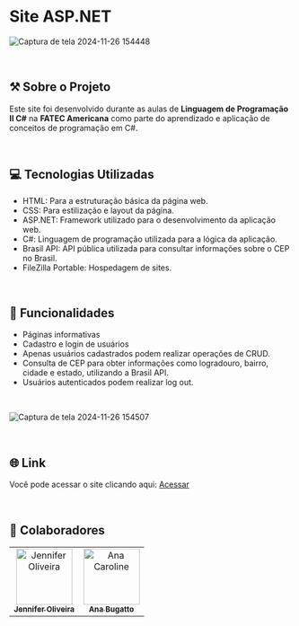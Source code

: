 # Site ASP.NET


![Captura de tela 2024-11-26 154448](https://github.com/user-attachments/assets/7b92e82c-36d8-468a-acc0-4d3cef3c1f1c)<br>

<br>

## ⚒️ Sobre o Projeto

Este site foi desenvolvido durante as aulas de **Linguagem de Programação II C#** na **FATEC Americana** como parte do aprendizado e aplicação de conceitos de programação em C#.

<br>

## 💻 Tecnologias Utilizadas

- HTML: Para a estruturação básica da página web.
- CSS: Para estilização e layout da página.
- ASP.NET: Framework utilizado para o desenvolvimento da aplicação web.
- C#: Linguagem de programação utilizada para a lógica da aplicação.
- Brasil API: API pública utilizada para consultar informações sobre o CEP no Brasil.<br>
- FileZilla Portable: Hospedagem de sites.

<br>

## 🔧 Funcionalidades

- Páginas informativas
- Cadastro e login de usuários
- Apenas usuários cadastrados podem realizar operações de CRUD.
- Consulta de CEP para obter informações como logradouro, bairro, cidade e estado, utilizando a Brasil API.
- Usuários autenticados podem realizar log out.

<br>

![Captura de tela 2024-11-26 154507](https://github.com/user-attachments/assets/f99a313a-fe0e-4b9b-9d1e-ef3a335dbbea)

<br>

## 🌐 Link

Você pode acessar o site clicando aqui: [Acessar](http://anacarolinee.somee.com/ADS.aspx)

<br>

## 🎲 Colaboradores

<table>
  <tr>
    <td align="center">
      <a href="#" title="defina o título do link">
        <img src="https://avatars.githubusercontent.com/u/104114717?v=4" width="100px;" alt="Jennifer Oliveira"/><br>
        <sub>
          <b>Jennifer Oliveira</b>
        </sub>
      </a>
    </td>
    <td align="center">
      <a href="#" title="defina o título do link">
        <img src="https://avatars.githubusercontent.com/u/159071304?v=4" width="100px;" alt="Ana Caroline"/><br>
        <sub>
          <b>Ana Bugatto</b>
        </sub>
      </a>
    </td>
  </tr>
</table>
